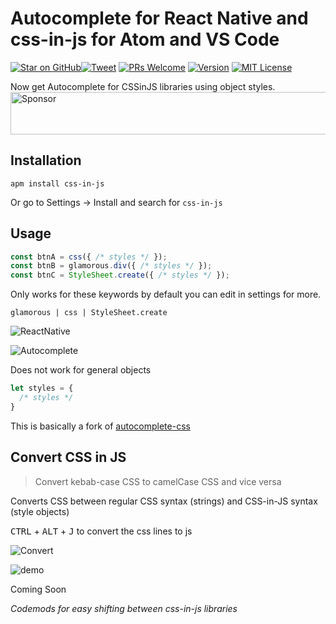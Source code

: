 # Autocomplete for React Native and css-in-js for Atom and VS Code

[![Star on GitHub][github-star-badge]][github-star][![Tweet][twitter-badge]][twitter]
[![PRs Welcome][prs-badge]][prs]
[![Version][version-badge]][package]
[![MIT License][license-badge]][LICENSE]

Now get Autocomplete for CSSinJS libraries using object styles.
<a href="https://app.codesponsor.io/link/jZ7oK2ZsGezatDv9YZW6fM3e/ansumanshah/css-in-js" rel="nofollow"><img src="https://app.codesponsor.io/embed/jZ7oK2ZsGezatDv9YZW6fM3e/ansumanshah/css-in-js.svg" style="width: 888px; height: 68px;" alt="Sponsor" /></a>

## Installation
```
apm install css-in-js
```
Or go to Settings → Install and search for `css-in-js`

## Usage
```js
const btnA = css({ /* styles */ });
const btnB = glamorous.div({ /* styles */ });
const btnC = StyleSheet.create({ /* styles */ });
```
Only works for these keywords by default you can edit in settings for more.

`glamorous | css | StyleSheet.create`

![ReactNative][native-demo]

![Autocomplete][autocomplete-demo]

Does not work for general objects
```js
let styles = {
  /* styles */
}
```
This is basically a fork of [autocomplete-css](https://github.com/atom/autocomplete-css)

## Convert CSS in JS

> Convert kebab-case CSS to camelCase CSS and vice versa

Converts CSS between regular CSS syntax (strings) and CSS-in-JS syntax (style objects)

<kbd>CTRL</kbd> + <kbd>ALT</kbd> + <kbd>J</kbd> to convert the css lines to js

![Convert][converter-demo]

![demo](https://raw.githubusercontent.com/ansumanshah/css-in-js/master/packages/vscode-css-in-js/demo.gif)

Coming Soon

*Codemods for easy shifting between css-in-js libraries*

[autocomplete-demo]: https://raw.githubusercontent.com/ansumanshah/css-in-js/master/packages/atom-css-in-js/cssinjs.gif
[native-demo]: https://raw.githubusercontent.com/ansumanshah/css-in-js/master/packages/atom-css-in-js/native.gif
[converter-demo]: https://raw.githubusercontent.com/ansumanshah/css-in-js/master/packages/atom-css-in-js/example.gif

[github-star-badge]: https://img.shields.io/github/stars/ansumanshah/css-in-js.svg?style=social
[github-star]: https://github.com/ansumanshah/css-in-js/stargazers
[twitter]: https://twitter.com/intent/tweet?text=Check%20out%20Atom%20Autocomplete%20css-in-js!%20https://github.com/ansumanshah/css-in-js%20%F0%9F%91%8D
[twitter-badge]: https://img.shields.io/twitter/url/https/github.com/ansumanshah/css-in-js.svg?style=social

[version-badge]: https://img.shields.io/apm/v/css-in-js.svg?style=flat-square
[package]: https://atom.io/packages/css-in-js
[license-badge]: https://img.shields.io/apm/l/css-in-js.svg?style=flat-square
[license]: https://github.com/ansumanshah/css-in-js/blob/master/LICENSE
[prs-badge]: https://img.shields.io/badge/PRs-welcome-brightgreen.svg?style=flat-square
[prs]: http://makeapullrequest.com
